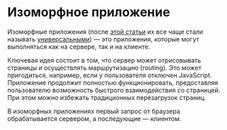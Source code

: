 # Изоморфное приложение
 		 
Изоморфные приложения (после [этой статьи](https://medium.com/@mjackson/universal-javascript-4761051b7ae9) их все чаще стали называть [универсальными](UNIVERSAL.md)) — это приложения, которые могут выполняться как на сервере, так и на клиенте.
 		 
Ключевая идея состоит в том, что сервер может отрисовывать страницы и осуществлять маршрутизацию (routing). Это может пригодиться, например, если у пользователя отключен JavaScript. Приложение продолжит полностью функционировать, предоставляя пользователю возможность быстрого взаимодействия со страницей. При этом можно избежать традиционных перезагрузок страниц.

В изоморфных приложениях первый запрос от браузера обрабатывается сервером, а последующие — клиентом.
